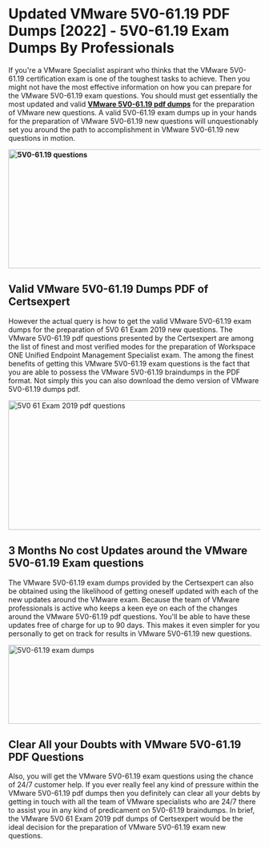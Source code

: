 <h1><strong>Updated VMware 5V0-61.19 PDF Dumps [2022] - 5V0-61.19 Exam Dumps By Professionals&nbsp;</strong></h1>
<p><span style="font-weight: 400;">If you're a VMware Specialist aspirant who thinks that the VMware 5V0-61.19 certification exam is one of the toughest tasks to achieve. Then you might not have the most effective information on how you can prepare for the VMware 5V0-61.19 exam questions. You should must get essentially the most updated and valid <strong><a href="https://www.certsexpert.com/5V0-61.19-pdf-questions.html">VMware 5V0-61.19 pdf dumps</a></strong> for the preparation of VMware new questions. A valid  5V0-61.19 exam dumps up in your hands for the preparation of VMware 5V0-61.19 new questions will unquestionably set you around the path to accomplishment in VMware 5V0-61.19 new questions in motion.</span></p>
<p><span style="font-weight: 400;"><strong><img style="display: block; margin-left: auto; margin-right: auto;" src="https://i.ibb.co/QXh983F/73475278-2429792180625311-4586132736837681152-n.jpg" alt="5V0-61.19 questions" width="632" height="238" /></strong></span></p>
<h2><strong>Valid VMware 5V0-61.19 Dumps PDF of Certsexpert</strong></h2>
<p><span style="font-weight: 400;">However the actual query is how to get the valid VMware 5V0-61.19 exam dumps for the preparation of 5V0 61 Exam 2019 new questions. The VMware 5V0-61.19 pdf questions presented by the Certsexpert are among the list of finest and most verified modes for the preparation of Workspace ONE Unified Endpoint Management Specialist exam. The among the finest benefits of getting this VMware 5V0-61.19 exam questions is the fact that you are able to possess the VMware 5V0-61.19 braindumps in the PDF format. Not simply this you can also download the demo version of VMware 5V0-61.19 dumps pdf.</span></p>
<p><span style="font-weight: 400;"><img style="display: block; margin-left: auto; margin-right: auto;" src="https://i.ibb.co/Jd8hN2L/76714008-3182067705200142-8735104740007870464-n.jpg" alt="5V0 61 Exam 2019 pdf questions" width="701" height="259" /></span></p>
<h2><strong>3 Months No cost Updates around the VMware 5V0-61.19 Exam questions</strong></h2>
<p><span style="font-weight: 400;">The VMware 5V0-61.19 exam dumps provided by the Certsexpert can also be obtained using the likelihood of getting oneself updated with each of the new updates around the VMware exam. Because the team of VMware professionals is active who keeps a keen eye on each of the changes around the VMware 5V0-61.19 pdf questions. You'll be able to have these updates free of charge for up to 90 days. This makes it even simpler for you personally to get on track for results in VMware 5V0-61.19 new questions.</span></p>
<p><span style="font-weight: 400;"><a href="https://www.certsexpert.com/5V0-61.19-pdf-questions.html"><img style="display: block; margin-left: auto; margin-right: auto;" src="https://i.ibb.co/TMnKrkJ/75398236-424489711531572-5064688549987614720-n.jpg" alt="5V0-61.19 exam dumps" width="714" height="158" /></a></span></p>
<h2><strong>Clear All your Doubts with VMware 5V0-61.19 PDF Questions</strong></h2>
<p>Also, you will get the VMware 5V0-61.19 exam questions using the chance of 24/7 customer help. If you ever really feel any kind of pressure within the VMware 5V0-61.19 pdf dumps then you definitely can clear all your debts by getting in touch with all the team of VMware specialists who are 24/7 there to assist you in any kind of predicament on  5V0-61.19 braindumps. In brief, the VMware 5V0 61 Exam 2019 pdf dumps of Certsexpert would be the ideal decision for the preparation of VMware 5V0-61.19 exam new questions.</p>
